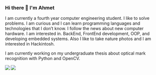 ### Hi there 👋  I'm Ahmet

<p>
  I am currently a fourth year computer engineering student. I like to solve problems. I am curious and I can learn programming languages and technologies that I don’t know. I follow the news about new computer hardware. I am interested in. BackEnd, FrontEnd development, OOP, and developing embedded systems. Also I like to take nature photos and I am interested in Hackintosh.
  
  I am currently working on my undergraduate thesis about optical mark recognition with Python and OpenCV.
<p> 
<a >
  <img align="left" src="https://github-readme-stats.vercel.app/api?username=sametuluerr&count_private=true&show_icons=true" />
</a><a>
  <img align="left" src="https://github-readme-stats.vercel.app/api/top-langs/?username=ahmetkkn07" />
</a>
